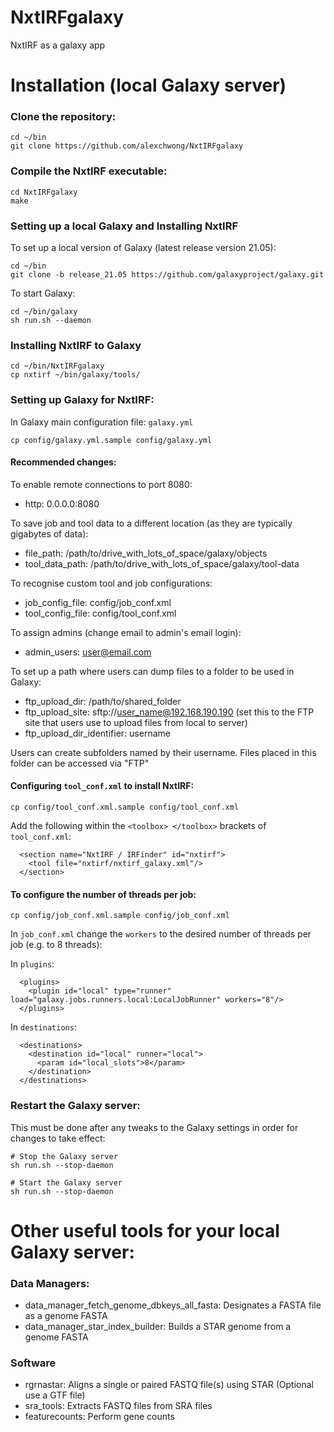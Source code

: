 # NxtIRFgalaxy
NxtIRF as a galaxy app

# Installation (local Galaxy server)

### Clone the repository:

```
cd ~/bin
git clone https://github.com/alexchwong/NxtIRFgalaxy
```

### Compile the NxtIRF executable:

```
cd NxtIRFgalaxy
make
```

### Setting up a local Galaxy and Installing NxtIRF

To set up a local version of Galaxy (latest release version 21.05):

```
cd ~/bin
git clone -b release_21.05 https://github.com/galaxyproject/galaxy.git
```

To start Galaxy:

```
cd ~/bin/galaxy
sh run.sh --daemon
```

### Installing NxtIRF to Galaxy

```
cd ~/bin/NxtIRFgalaxy
cp nxtirf ~/bin/galaxy/tools/
```

### Setting up Galaxy for NxtIRF:

In Galaxy main configuration file: `galaxy.yml` 

```
cp config/galaxy.yml.sample config/galaxy.yml
```

#### Recommended changes:

To enable remote connections to port 8080:
* http: 0.0.0.0:8080

To save job and tool data to a different location (as they are typically gigabytes of data):
* file_path: /path/to/drive_with_lots_of_space/galaxy/objects
* tool_data_path: /path/to/drive_with_lots_of_space/galaxy/tool-data

To recognise custom tool and job configurations:
* job_config_file: config/job_conf.xml
* tool_config_file: config/tool_conf.xml

To assign admins (change email to admin's email login):
* admin_users: user@email.com

To set up a path where users can dump files to a folder to be used in Galaxy:
* ftp_upload_dir: /path/to/shared_folder
* ftp_upload_site: sftp://user_name@192.168.190.190 (set this to the FTP site that users use to upload files from local to server)
* ftp_upload_dir_identifier: username

Users can create subfolders named by their username. Files placed in this folder can be accessed via "FTP"

#### Configuring `tool_conf.xml` to install NxtIRF:

```
cp config/tool_conf.xml.sample config/tool_conf.xml
```

Add the following within the `<toolbox> </toolbox>` brackets of `tool_conf.xml`:

```
  <section name="NxtIRF / IRFinder" id="nxtirf">
    <tool file="nxtirf/nxtirf_galaxy.xml"/>
  </section>
```

#### To configure the number of threads per job:

```
cp config/job_conf.xml.sample config/job_conf.xml
```

In `job_conf.xml` change the `workers` to the desired number of threads per job (e.g. to 8 threads):

In `plugins`:

```
  <plugins>
    <plugin id="local" type="runner" load="galaxy.jobs.runners.local:LocalJobRunner" workers="8"/>
  </plugins>
```

In `destinations`:

```
  <destinations>
	<destination id="local" runner="local">
	  <param id="local_slots">8</param>
	</destination>
  </destinations>
```

### Restart the Galaxy server:

This must be done after any tweaks to the Galaxy settings in order for changes to take effect:

```
# Stop the Galaxy server
sh run.sh --stop-daemon

# Start the Galaxy server
sh run.sh --stop-daemon
```

# Other useful tools for your local Galaxy server:

### Data Managers:
* data_manager_fetch_genome_dbkeys_all_fasta: Designates a FASTA file as a genome FASTA
* data_manager_star_index_builder: Builds a STAR genome from a genome FASTA

### Software
* rgrnastar: Aligns a single or paired FASTQ file(s) using STAR (Optional use a GTF file)
* sra_tools: Extracts FASTQ files from SRA files
* featurecounts: Perform gene counts
